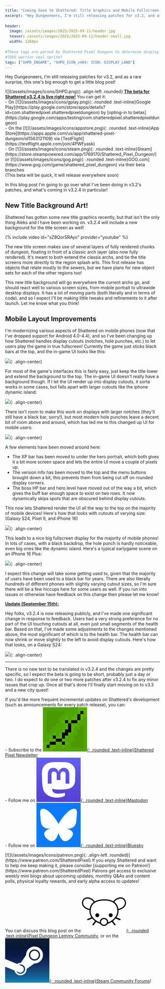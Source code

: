 ```yaml
---
title: "Coming Soon to Shattered: Title Graphics and Mobile Fullscreen!"
excerpt: "Hey Dungeoneers, I'm still releasing patches for v3.2, and as a rare surprise, this one's big enough to get a little blog post! In this blog post I'm going to go over what I've been doing in v3.2's patches, and what's coming in v3.2.4 in particular!"

header:
  image: /assets/images/2025/2025-09-11/header.jpg
  teaser: /assets/images/2025/2025-09-11/header-small.jpg
  width: 1260px

#These tags are parsed by Shattered Pixel Dungeon to determine display in its news feed
#TODO warrior seal sprite?
tags: ["SHPD_INGAME", "SHPD_ICON_v464: ICON: DISPLAY_LAND"]
---
```


Hey Dungeoneers, I'm still releasing patches for v3.2, and as a rare surprise, this one's big enough to get a little blog post!

<div markdown="1" class="img-text">
![](/assets/images/icons/SHPD.png){: .align-left .rounded} <b><u>The beta for Shattered v3.2.4 is live right now!</u></b> You can get it:<br>- On [![](/assets/images/icons/gplay.png){: .rounded .text-inline}Google Play](https://play.google.com/store/apps/details?id=com.shatteredpixel.shatteredpixeldungeon) by [opting-in to betas](https://play.google.com/apps/testing/com.shatteredpixel.shatteredpixeldungeon)<br>- On the [![](/assets/images/icons/appstore.png){: .rounded .text-inline}App Store](https://apps.apple.com/us/app/shattered-pixel-dungeon/id1563121109) via [TestFlight](https://testflight.apple.com/join/4PWFyask)<br>- On [![](/assets/images/icons/steam.png){: .rounded .text-inline}Steam](https://store.steampowered.com/app/1769170/Shattered_Pixel_Dungeon/) or [![](/assets/images/icons/gog.png){: .rounded .text-inline}GOG.com](https://www.gog.com/game/shattered_pixel_dungeon) via their beta branches<br>(This beta will be quick, it will release everywhere soon)
</div>

In this blog post I'm going to go over what I've been doing in v3.2's patches, and what's coming in v3.2.4 in particular!

## New Title Background Art!

Shattered has gotten some new title graphics recently, but that isn't the only thing Aleks and I have been working on. v3.2.4 will include a new background for the title screen as well!

{% include video id="sZ8QorSRAyo" provider="youtube" %}

The new title screen makes use of several layers of fully rendered chunks of dungeon, floating in front of a classic arch layer (also now fully rendered). It's meant to both extend the classis archs, and tie the title screens more directly to the region splash arts. This first release has objects that relate mostly to the sewers, but we have plans for new object sets for each of the other regions too!

This new title background will go everywhere the current archs go, and should react well to various screen sizes, from mobile portrait to ultrawide desktop displays. It has a lot of moving parts (both literally and in terms of code), and so I expect I'll be making little tweaks and refinements to it after launch. Let me know what you think!

## Mobile Layout Improvements

I'm modernizing various aspects of Shattered on mobile phones (now that I've dropped support for Android 4.0-4.4), and so I've been changing up how Shattered handles display cutouts (notches, hole punches, etc.) to let users play the game in true fullscreen! Currently the game just sticks black bars at the top, and the in-game UI looks like this: 

![](/assets/images/{{page.date|date:'%Y/%Y-%m-%d'}}/existing.png){: .align-center}

For most of the game's interfaces this is fairly easy, just keep the title lower and extend the background to the top. The in-game UI doesn't really have a background though. If I let the UI render up into display cutouts, it sorta works in some cases, but falls apart with larger cutouts like the iphone dynamic island:

![](/assets/images/{{page.date|date:'%Y/%Y-%m-%d'}}/existing-island.png){: .align-center}

There isn't room to make this work on displays with larger notches (they'll still have a black bar, sorry!), but most modern hole punches leave a decent bit of room above and around, which has led me to this changed up UI for mobile users:

![](/assets/images/{{page.date|date:'%Y/%Y-%m-%d'}}/new.png){: .align-center}

A few elements have been moved around here:

- The XP bar has been moved to under the hero portrait, which both gives it a bit more screen space and lets the entire UI move a couple of pixels up.
- The version info has been moved to the top and the menu buttons brought down a bit, this prevents them from being cut off on rounded display corners.
- The boss HP bar and hero level have moved out of the way a bit, which gives the buff bar enough space to exist on two rows. It now dynamically skips spots that are obscured behind display cutouts.

This now lets Shattered render the UI all the way to the top on the majority of mobile devices! Here's how that looks with cutouts of varying size: (Galaxy S24, Pixel 9, and iPhone 16)

![](/assets/images/{{page.date|date:'%Y/%Y-%m-%d'}}/new-combined-vert.png){: .align-center}

This leads to a nice big fullscreen display for the majority of mobile phones! In lots of cases, with a black backdrop, the hole punch is hardly noticeable, even big ones like the dynamic island. Here's a typical earlygame scene on an iPhone 16 Plus:

![](/assets/images/{{page.date|date:'%Y/%Y-%m-%d'}}/new-iphone-full.png){: .align-center}

I expect this change will take some getting used to, given that the majority of users have been used to a black bar for years. There are also literally hundreds of different phones with slightly varying cutout sizes, so I'm sure there will be a few hiccups here for some users as well. If you run into issues or otherwise have feedback on this change then please let me know!

<b><u>Update (September 15th):</u></b>

Hey folks, v3.2.4 is now releasing publicly, and I've made one significant change in response to feedback. Users had a very strong preference for no part of the UI touching cutouts at all, even just small segments of the health bar. Based on that, I've made some adjustments to the changes mentioned above, the most significant of which is to the health bar. The health bar can now shrink or move slightly to the left to avoid display cutouts. Here's how that looks, on a Galaxy S24:

![](/assets/images/{{page.date|date:'%Y/%Y-%m-%d'}}/new-updated.png){: .align-center}

---

There is no new text to be translated in v3.2.4 and the changes are pretty specific, so I expect the beta is going to be short, probably just a day or two. I do expect to do one or two more patches after v3.2.4 to fix any minor issues that crop up. Once all that's done I'll finally start moving on to v3.3 and a new city quest!

If you'd like more frequent incremental updates on Shattered's development (such as announcements for every patch release), you can:<br>- Subscribe to the [![](/assets/images/icons/avatar.png){: .rounded .text-inline}Shattered Pixel Newsletter](/newsletter)<br>- Follow me on [![](/assets/images/icons/mastodon.png){: .rounded .text-inline}Mastodon](https://mastodon.gamedev.place/@ShatteredPixel)<br>- Follow me on [![](/assets/images/icons/bluesky.png){: .rounded .text-inline}Bluesky](https://bsky.app/profile/shatteredpixel.com)

<div markdown="1" style="display: inline-block;">
[![](/assets/images/icons/patreon.png){: .align-left .rounded}](https://www.patreon.com/ShatteredPixel) If you enjoy Shattered and want to help me keep making it, please consider [supporting me on Patreon!](https://www.patreon.com/ShatteredPixel) Patrons get access to exclusive weekly mini blogs about upcoming updates, monthly Q&As and content polls, physical loyalty rewards, and early alpha access to updates!
</div>

You can discuss this blog post on the [![](/assets/images/icons/lemmy.png){: .rounded .text-inline}Pixel Dungeon Lemmy Community](https://lemmy.world/post/35775284), or on the [![](/assets/images/icons/steam.png){: .rounded .text-inline}Steam Community Forums](https://steamcommunity.com/app/1769170/eventcomments/598537454201510456)!